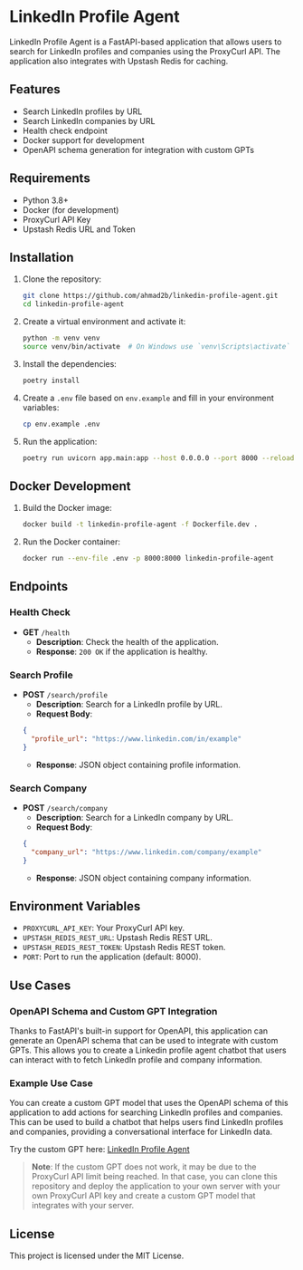 # LinkedIn Profile Agent

LinkedIn Profile Agent is a FastAPI-based application that allows users to search for LinkedIn profiles and companies using the ProxyCurl API. The application also integrates with Upstash Redis for caching.

## Features

- Search LinkedIn profiles by URL
- Search LinkedIn companies by URL
- Health check endpoint
- Docker support for development
- OpenAPI schema generation for integration with custom GPTs

## Requirements

- Python 3.8+
- Docker (for development)
- ProxyCurl API Key
- Upstash Redis URL and Token

## Installation

1. Clone the repository:

   ```sh
   git clone https://github.com/ahmad2b/linkedin-profile-agent.git
   cd linkedin-profile-agent
   ```

2. Create a virtual environment and activate it:

   ```sh
   python -m venv venv
   source venv/bin/activate  # On Windows use `venv\Scripts\activate`
   ```

3. Install the dependencies:

   ```sh
   poetry install
   ```

4. Create a `.env` file based on `env.example` and fill in your environment variables:

   ```sh
   cp env.example .env
   ```

5. Run the application:

   ```sh
   poetry run uvicorn app.main:app --host 0.0.0.0 --port 8000 --reload
   ```

## Docker Development

1. Build the Docker image:

   ```sh
   docker build -t linkedin-profile-agent -f Dockerfile.dev .
   ```

2. Run the Docker container:

   ```sh
   docker run --env-file .env -p 8000:8000 linkedin-profile-agent
   ```

## Endpoints

### Health Check

- **GET** `/health`
  - **Description**: Check the health of the application.
  - **Response**: `200 OK` if the application is healthy.

### Search Profile

- **POST** `/search/profile`
  - **Description**: Search for a LinkedIn profile by URL.
  - **Request Body**:
  ```json
  {
  	"profile_url": "https://www.linkedin.com/in/example"
  }
  ```
  - **Response**: JSON object containing profile information.

### Search Company

- **POST** `/search/company`
  - **Description**: Search for a LinkedIn company by URL.
  - **Request Body**:
  ```json
  {
  	"company_url": "https://www.linkedin.com/company/example"
  }
  ```
  - **Response**: JSON object containing company information.

## Environment Variables

- `PROXYCURL_API_KEY`: Your ProxyCurl API key.
- `UPSTASH_REDIS_REST_URL`: Upstash Redis REST URL.
- `UPSTASH_REDIS_REST_TOKEN`: Upstash Redis REST token.
- `PORT`: Port to run the application (default: 8000).

## Use Cases

### OpenAPI Schema and Custom GPT Integration

Thanks to FastAPI's built-in support for OpenAPI, this application can generate an OpenAPI schema that can be used to integrate with custom GPTs. This allows you to create a Linkedin profile agent chatbot that users can interact with to fetch LinkedIn profile and company information.

### Example Use Case

You can create a custom GPT model that uses the OpenAPI schema of this application to add actions for searching LinkedIn profiles and companies. This can be used to build a chatbot that helps users find LinkedIn profiles and companies, providing a conversational interface for LinkedIn data.

Try the custom GPT here: [LinkedIn Profile Agent](https://chatgpt.com/g/g-eEeZCLQ2M-in-profile-agent)

> **Note**: If the custom GPT does not work, it may be due to the ProxyCurl API limit being reached. In that case, you can clone this repository and deploy the application to your own server with your own ProxyCurl API key and create a custom GPT model that integrates with your server.

## License

This project is licensed under the MIT License.
